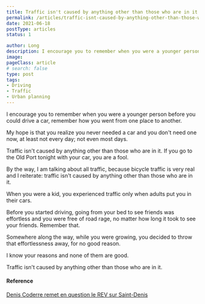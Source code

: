 ```yaml
---
title: Traffic isn't caused by anything other than those who are in it
permalink: /articles/traffic-isnt-caused-by-anything-other-than-those-who-are-in-it/
date: 2021-06-18
postType: articles
status: 1

author: Long
description: I encourage you to remember when you were a younger person before you could drive a car, remember how you went from one place to another.
image: 
pageClass: article
# search: false
type: post
tags:
- Driving
- Traffic
- Urban planning
---
```


I encourage you to remember when you were a younger person before you could drive a car, remember how you went from one place to another.

My hope is that you realize you never needed a car and you don't need one now, at least not every day; not even most days.

Traffic isn't caused by anything other than those who are in it. If you go to the Old Port tonight with your car, you are a fool.

By the way, I am talking about all traffic, because bicycle traffic is very real and I reiterate: traffic isn't caused by anything other than those who are in it.

When you were a kid, you experienced traffic only when adults put you in their cars.

Before you started driving, going from your bed to see friends was effortless and you were free of road rage, no matter how long it took to see your friends. Remember that.

Somewhere along the way, while you were growing, you decided to throw that effortlessness away, for no good reason.

I know your reasons and none of them are good.

Traffic isn't caused by anything other than those who are in it.

#### Reference

<a target="_blank" href="https://journalmetro.com/actualites/politique/2657570/denis-coderre-remet-en-question-le-rev-sur-saint-denis/">Denis Coderre remet en question le REV sur Saint-Denis</a>
